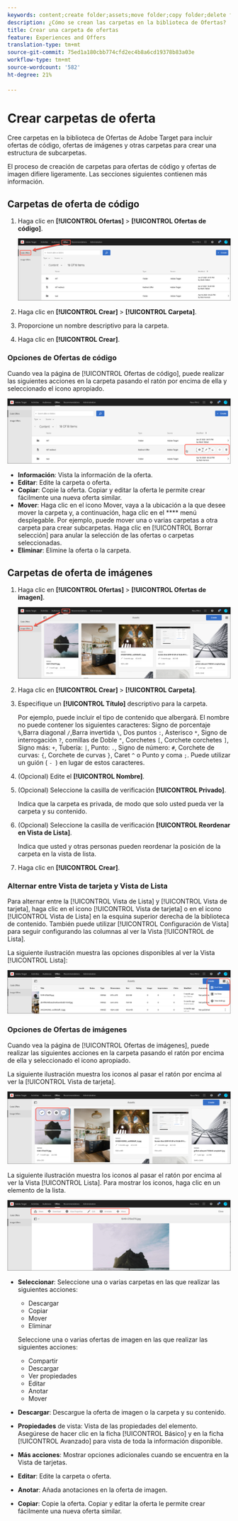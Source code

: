 ```yaml
---
keywords: content;create folder;assets;move folder;copy folder;delete folder;download folder;folder
description: ¿Cómo se crean las carpetas en la biblioteca de Ofertas?
title: Crear una carpeta de ofertas
feature: Experiences and Offers
translation-type: tm+mt
source-git-commit: 75ed1a180cbb774cfd2ec4b8a6cd19378b83a03e
workflow-type: tm+mt
source-wordcount: '582'
ht-degree: 21%

---
```



# Crear carpetas de oferta

Cree carpetas en la biblioteca de Ofertas de Adobe Target para incluir ofertas de código, ofertas de imágenes y otras carpetas para crear una estructura de subcarpetas.

El proceso de creación de carpetas para ofertas de código y ofertas de imagen difiere ligeramente. Las secciones siguientes contienen más información.

## Carpetas de oferta de código

1. Haga clic en **[!UICONTROL Ofertas]** > **[!UICONTROL Ofertas de código]**.

   ![Ficha Ofertas de código](/help/c-experiences/c-manage-content/assets/code-offers-tab.png)

1. Haga clic en **[!UICONTROL Crear]** > **[!UICONTROL Carpeta]**.

1. Proporcione un nombre descriptivo para la carpeta.

1. Haga clic en **[!UICONTROL Crear]**.

### Opciones de Ofertas de código

Cuando vea la página de [!UICONTROL Ofertas de código], puede realizar las siguientes acciones en la carpeta pasando el ratón por encima de ella y seleccionado el icono apropiado.

![Coloque el ratón sobre los iconos de la ficha Ofertas de código](/help/c-experiences/c-manage-content/assets/code-offers-hover-icons.png)

* **Información**: Vista la información de la oferta.
* **Editar**: Edite la carpeta o oferta.
* **Copiar**: Copie la oferta. Copiar y editar la oferta le permite crear fácilmente una nueva oferta similar.
* **Mover**: Haga clic en el icono Mover, vaya a la ubicación a la que desee mover la carpeta y, a continuación, haga clic en el  **** menú desplegable. Por ejemplo, puede mover una o varias carpetas a otra carpeta para crear subcarpetas. Haga clic en [!UICONTROL Borrar selección] para anular la selección de las ofertas o carpetas seleccionadas.
* **Eliminar**: Elimine la oferta o la carpeta.

## Carpetas de oferta de imágenes

1. Haga clic en **[!UICONTROL Ofertas]** > **[!UICONTROL Ofertas de imagen]**.

   ![Ficha Ofertas de imagen](/help/c-experiences/c-manage-content/assets/image-offers-tab.png)

1. Haga clic en **[!UICONTROL Crear]** > **[!UICONTROL Carpeta]**.
1. Especifique un **[!UICONTROL Título]** descriptivo para la carpeta.

   Por ejemplo, puede incluir el tipo de contenido que albergará. El nombre no puede contener los siguientes caracteres: Signo de porcentaje `%`,Barra diagonal `/`,Barra invertida `\`, Dos puntos `:`, Asterisco `*`, Signo de interrogación `?`, comillas de Doble `"`, Corchetes `[`, Corchete corchetes `]`, Signo más: `+`, Tubería: `|`, Punto: `.`, Signo de número: `#`, Corchete de curvas: `{`, Corchete de curvas `}`, Caret `^` o Punto y coma `;`. Puede utilizar un guión ( `- `) en lugar de estos caracteres.

1. (Opcional) Edite el **[!UICONTROL Nombre]**.
1. (Opcional) Seleccione la casilla de verificación **[!UICONTROL Privado]**.

   Indica que la carpeta es privada, de modo que solo usted pueda ver la carpeta y su contenido.

1. (Opcional) Seleccione la casilla de verificación **[!UICONTROL Reordenar en Vista de Lista]**.

   Indica que usted y otras personas pueden reordenar la posición de la carpeta en la vista de lista.

1. Haga clic en **[!UICONTROL Crear]**.

### Alternar entre Vista de tarjeta y Vista de Lista

Para alternar entre la [!UICONTROL Vista de Lista] y [!UICONTROL Vista de tarjeta], haga clic en el icono [!UICONTROL Vista de tarjeta] o en el icono [!UICONTROL Vista de Lista] en la esquina superior derecha de la biblioteca de contenido. También puede utilizar [!UICONTROL Configuración de Vista] para seguir configurando las columnas al ver la Vista [!UICONTROL de Lista].

La siguiente ilustración muestra las opciones disponibles al ver la Vista [!UICONTROL Lista]:

![Opciones de Vista de lista](/help/c-experiences/c-manage-content/assets/view-settings-options.png)

### Opciones de Ofertas de imágenes

Cuando vea la página de [!UICONTROL Ofertas de imágenes], puede realizar las siguientes acciones en la carpeta pasando el ratón por encima de ella y seleccionado el icono apropiado.

La siguiente ilustración muestra los iconos al pasar el ratón por encima al ver la [!UICONTROL Vista de tarjeta].

![Coloque el ratón sobre los iconos de la ficha Ofertas de imagen cuando se encuentre en la Vista de tarjetas](/help/c-experiences/c-manage-content/assets/image-offers-hover-icons.png)

La siguiente ilustración muestra los iconos al pasar el ratón por encima al ver la Vista [!UICONTROL Lista]. Para mostrar los iconos, haga clic en un elemento de la lista.

![Coloque el ratón sobre los iconos de la ficha Ofertas de imagen cuando esté en la Vista de Lista](/help/c-experiences/c-manage-content/assets/list-view-hover.png)

* **Seleccionar**: Seleccione una o varias carpetas en las que realizar las siguientes acciones:

   * Descargar
   * Copiar
   * Mover
   * Eliminar

   Seleccione una o varias ofertas de imagen en las que realizar las siguientes acciones:

   * Compartir
   * Descargar  
   * Ver propiedades
   * Editar  
   * Anotar
   * Mover  


* **Descargar**: Descargue la oferta de imagen o la carpeta y su contenido.
* **Propiedades** de vista: Vista de las propiedades del elemento. Asegúrese de hacer clic en la ficha [!UICONTROL Básico] y en la ficha [!UICONTROL Avanzado] para vista de toda la información disponible.
* **Más acciones**: Mostrar opciones adicionales cuando se encuentra en la Vista de tarjetas.
* **Editar**: Edite la carpeta o oferta.
* **Anotar**: Añada anotaciones en la oferta de imagen.
* **Copiar**: Copie la oferta. Copiar y editar la oferta le permite crear fácilmente una nueva oferta similar.
